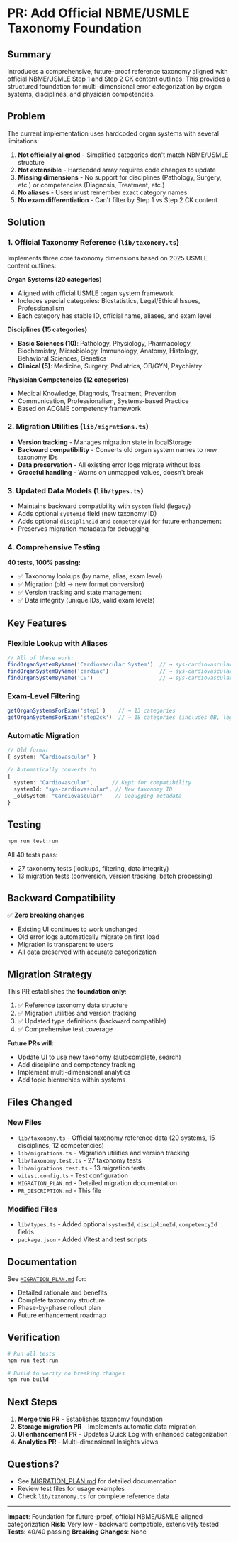 # PR: Add Official NBME/USMLE Taxonomy Foundation

## Summary

Introduces a comprehensive, future-proof reference taxonomy aligned with official NBME/USMLE Step 1 and Step 2 CK content outlines. This provides a structured foundation for multi-dimensional error categorization by organ systems, disciplines, and physician competencies.

## Problem

The current implementation uses hardcoded organ systems with several limitations:

1. **Not officially aligned** - Simplified categories don't match NBME/USMLE structure
2. **Not extensible** - Hardcoded array requires code changes to update
3. **Missing dimensions** - No support for disciplines (Pathology, Surgery, etc.) or competencies (Diagnosis, Treatment, etc.)
4. **No aliases** - Users must remember exact category names
5. **No exam differentiation** - Can't filter by Step 1 vs Step 2 CK content

## Solution

### 1. Official Taxonomy Reference (`lib/taxonomy.ts`)

Implements three core taxonomy dimensions based on 2025 USMLE content outlines:

**Organ Systems (20 categories)**
- Aligned with official USMLE organ system framework
- Includes special categories: Biostatistics, Legal/Ethical Issues, Professionalism
- Each category has stable ID, official name, aliases, and exam level

**Disciplines (15 categories)**
- **Basic Sciences (10)**: Pathology, Physiology, Pharmacology, Biochemistry, Microbiology, Immunology, Anatomy, Histology, Behavioral Sciences, Genetics
- **Clinical (5)**: Medicine, Surgery, Pediatrics, OB/GYN, Psychiatry

**Physician Competencies (12 categories)**
- Medical Knowledge, Diagnosis, Treatment, Prevention
- Communication, Professionalism, Systems-based Practice
- Based on ACGME competency framework

### 2. Migration Utilities (`lib/migrations.ts`)

- **Version tracking** - Manages migration state in localStorage
- **Backward compatibility** - Converts old organ system names to new taxonomy IDs
- **Data preservation** - All existing error logs migrate without loss
- **Graceful handling** - Warns on unmapped values, doesn't break

### 3. Updated Data Models (`lib/types.ts`)

- Maintains backward compatibility with `system` field (legacy)
- Adds optional `systemId` field (new taxonomy ID)
- Adds optional `disciplineId` and `competencyId` for future enhancement
- Preserves migration metadata for debugging

### 4. Comprehensive Testing

**40 tests, 100% passing:**

- ✅ Taxonomy lookups (by name, alias, exam level)
- ✅ Migration (old → new format conversion)
- ✅ Version tracking and state management
- ✅ Data integrity (unique IDs, valid exam levels)

## Key Features

### Flexible Lookup with Aliases

```typescript
// All of these work:
findOrganSystemByName('Cardiovascular System')  // → sys-cardiovascular
findOrganSystemByName('cardiac')                // → sys-cardiovascular
findOrganSystemByName('CV')                     // → sys-cardiovascular
```

### Exam-Level Filtering

```typescript
getOrganSystemsForExam('step1')    // → 13 categories
getOrganSystemsForExam('step2ck')  // → 18 categories (includes OB, legal, etc.)
```

### Automatic Migration

```typescript
// Old format
{ system: "Cardiovascular" }

// Automatically converts to
{
  system: "Cardiovascular",      // Kept for compatibility
  systemId: "sys-cardiovascular", // New taxonomy ID
  _oldSystem: "Cardiovascular"    // Debugging metadata
}
```

## Testing

```bash
npm run test:run
```

All 40 tests pass:
- 27 taxonomy tests (lookups, filtering, data integrity)
- 13 migration tests (conversion, version tracking, batch processing)

## Backward Compatibility

✅ **Zero breaking changes**
- Existing UI continues to work unchanged
- Old error logs automatically migrate on first load
- Migration is transparent to users
- All data preserved with accurate categorization

## Migration Strategy

This PR establishes the **foundation only**:

1. ✅ Reference taxonomy data structure
2. ✅ Migration utilities and version tracking
3. ✅ Updated type definitions (backward compatible)
4. ✅ Comprehensive test coverage

**Future PRs will:**
- Update UI to use new taxonomy (autocomplete, search)
- Add discipline and competency tracking
- Implement multi-dimensional analytics
- Add topic hierarchies within systems

## Files Changed

### New Files
- `lib/taxonomy.ts` - Official taxonomy reference data (20 systems, 15 disciplines, 12 competencies)
- `lib/migrations.ts` - Migration utilities and version tracking
- `lib/taxonomy.test.ts` - 27 taxonomy tests
- `lib/migrations.test.ts` - 13 migration tests
- `vitest.config.ts` - Test configuration
- `MIGRATION_PLAN.md` - Detailed migration documentation
- `PR_DESCRIPTION.md` - This file

### Modified Files
- `lib/types.ts` - Added optional `systemId`, `disciplineId`, `competencyId` fields
- `package.json` - Added Vitest and test scripts

## Documentation

See [`MIGRATION_PLAN.md`](./MIGRATION_PLAN.md) for:
- Detailed rationale and benefits
- Complete taxonomy structure
- Phase-by-phase rollout plan
- Future enhancement roadmap

## Verification

```bash
# Run all tests
npm run test:run

# Build to verify no breaking changes
npm run build
```

## Next Steps

1. **Merge this PR** - Establishes taxonomy foundation
2. **Storage migration PR** - Implements automatic data migration
3. **UI enhancement PR** - Updates Quick Log with enhanced categorization
4. **Analytics PR** - Multi-dimensional Insights views

## Questions?

- See [MIGRATION_PLAN.md](./MIGRATION_PLAN.md) for detailed documentation
- Review test files for usage examples
- Check `lib/taxonomy.ts` for complete reference data

---

**Impact**: Foundation for future-proof, official NBME/USMLE-aligned categorization
**Risk**: Very low - backward compatible, extensively tested
**Tests**: 40/40 passing
**Breaking Changes**: None
